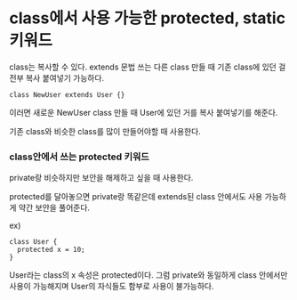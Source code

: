 # class에서 사용 가능한 protected, static 키워드

class는 복사할 수 있다. extends 문법 쓰는 다른 class 만들 때 기존 class에 있던 걸 전부 복사 붙여넣기 가능하다.

```tsx
class NewUser extends User {}
```

이러면 새로운 NewUser class 만들 때 User에 있던 거를 복사 붙여넣기를 해준다.

기존 class와 비슷한 class를 많이 만들어야할 때 사용한다.

### class안에서 쓰는 protected 키워드

private랑 비슷하지만 보안을 해제하고 싶을 때 사용한다.

protected를 달아놓으면 private랑 똑같은데 extends된 class 안에서도 사용 가능하게 약간 보안을 풀어준다.

ex)

```tsx
class User {
  protected x = 10;
}
```

User라는 class의 x 속성은 protected이다. 그럼 private와 동일하게 class 안에서만 사용이 가능해지며 User의 자식들도 함부로 사용이 불가능하다.

